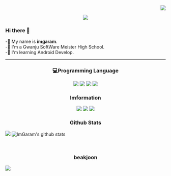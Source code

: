 <div align="right">
<img src="https://hits.seeyoufarm.com/api/count/incr/badge.svg?url=https%3A%2F%2Fgithub.com&count_bg=%2379C83D&title_bg=%23555555&icon=&icon_color=%23E7E7E7&title=hits&edge_flat=false"/></a></p>
 
</div>  

  <p align="center">
<img src="https://capsule-render.vercel.app/api?type=Waving&color=auto&height=300&section=footer&text=임가람&fontSize=70&animation=fadeIn&desc=ImGaram&decsAligenY=80"/>
</p>
 
### Hi there 👋
-🎈 My name is **imgaram**. <br>
-🏫 I'm a Gwanju SoftWare Meister High School.<br>
-📒 I'm learning Android Develop.
<hr>

<h3 align="center">💻Programming Language</h3>
<p align="center">
 <img src="https://img.shields.io/badge/HTML-E34F26?style=flat-square&logo=HTML5&logoColor=white"/></a>
 <img src="https://img.shields.io/badge/C-A8B9CC?style=flat-square&logo=C&logoColor=white"/></a>
 <img src="https://img.shields.io/badge/Kotlin-0095D5?style=flat-square&logo=Kotlin&logoColor=white"/> 
 <img src="https://img.shields.io/badge/Java-007396?style=flat-square&logo=Java&logoColor=white"/></a>
</p>

<h3 align="center">Imformation</h3>
<p align="center">
 <a href="https://github.com/ImGaram" target="_blank"><img src="https://img.shields.io/badge/ImGaram-181717?style=flat-square&logo=GitHub&logoColor=white"/></a>
 <a href="https://www.instagram.com/gim78014/" target="_blank"><img src="https://img.shields.io/badge/gim78014-E4405F?style=flat-square&logo=Instagram&logoColor=white"/></a>
 <a href="https://https://www.facebook.com/profile.php?id=100015499717593" target="_blank"><img src="https://img.shields.io/badge/임가람-1877F2?style=flat-     square&logo=Facebook&logoColor=white"/></a>
</p>

<h3 align="center">Github Stats</h3>
<p align="center">
 <p href="https://github.com/anuraghazra/github-readme-stats">
  <img src="https://github-readme-stats.anuraghazra1.vercel.app/api/top-langs/?username=ImGaram&layout=compact&theme=default" />
  <img src="https://github-readme-stats.anuraghazra1.vercel.app/api?username=ImGaram&show_icons=true&include_all_commits=true&theme=default" alt="ImGaram's github stats" />
 </p><br>
</p>
<p align="center">
 <h3 align="center">beakjoon</h3>
 <img align='center' src="https://github-readme-solvedac.hyp3rflow.vercel.app/api/?handle=ksss1206"/><br/>
</p>
